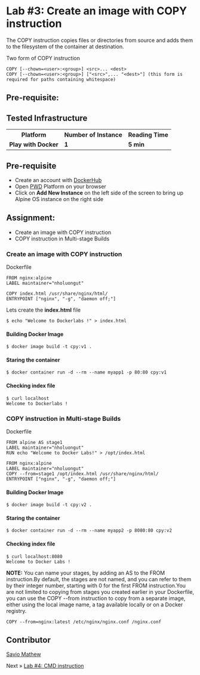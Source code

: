 # Lab #3: Create an image with COPY instruction
The COPY instruction copies files or directories from source and adds them to the filesystem of the container at destination.

Two form of COPY instruction
```
COPY [--chown=<user>:<group>] <src>... <dest>
COPY [--chown=<user>:<group>] ["<src>",... "<dest>"] (this form is required for paths containing whitespace)
```

## Pre-requisite:

## Tested Infrastructure

<table class="tg">
  <tr>
    <th class="tg-yw4l"><b>Platform</b></th>
    <th class="tg-yw4l"><b>Number of Instance</b></th>
    <th class="tg-yw4l"><b>Reading Time</b></th>
    
  </tr>
  <tr>
    <td class="tg-yw4l"><b> Play with Docker</b></td>
    <td class="tg-yw4l"><b>1</b></td>
    <td class="tg-yw4l"><b>5 min</b></td>
    
  </tr>
  
</table>

## Pre-requisite

- Create an account with [DockerHub](https://hub.docker.com)
- Open [PWD](https://labs.play-with-docker.com/) Platform on your browser 
- Click on **Add New Instance** on the left side of the screen to bring up Alpine OS instance on the right side

## Assignment:

- Create an image with COPY instruction
- COPY instruction in Multi-stage Builds

### Create an image with COPY instruction
Dockerfile
```
FROM nginx:alpine
LABEL maintainer="nholuongut"

COPY index.html /usr/share/nginx/html/
ENTRYPOINT ["nginx", "-g", "daemon off;"]
```
Lets create the <b>index.html</b> file
```
$ echo "Welcome to Dockerlabs !" > index.html
```
#### Building Docker Image
```
$ docker image build -t cpy:v1 .
```
#### Staring the container
```
$ docker container run -d --rm --name myapp1 -p 80:80 cpy:v1
```
#### Checking index file
```
$ curl localhost
Welcome to Dockerlabs !
```

### COPY instruction in Multi-stage Builds
Dockerfile
```
FROM alpine AS stage1
LABEL maintainer="nholuongut"
RUN echo "Welcome to Docker Labs!" > /opt/index.html

FROM nginx:alpine
LABEL maintainer="nholuongut"
COPY --from=stage1 /opt/index.html /usr/share/nginx/html/
ENTRYPOINT ["nginx", "-g", "daemon off;"]
```
#### Building Docker Image
```
$ docker image build -t cpy:v2 .
```
#### Staring the container
```
$ docker container run -d --rm --name myapp2 -p 8080:80 cpy:v2
```
#### Checking index file
```
$ curl localhost:8080
Welcome to Docker Labs !
```

<b>NOTE:</b> You can name your stages, by adding an AS <NAME> to the FROM instruction.By default, the stages are not named, and you can refer to them by their integer number, starting with 0 for the first FROM instruction.You are not limited to copying from stages you created earlier in your Dockerfile, you can use the COPY --from instruction to copy from a separate image, either using the local image name, a tag available locally or on a Docker registry.

```
COPY --from=nginx:latest /etc/nginx/nginx.conf /nginx.conf
```

## Contributor
[Savio Mathew](https://www.linkedin.com/in/saviovettoor)

Next » [Lab #4: CMD instruction](https://dockerlabs.nholuongut.com//beginners/dockerfile/lab4_cmd.html)
